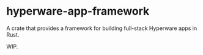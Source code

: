 # hyperware-app-framework

A crate that provides a framework for building full-stack Hyperware apps in Rust.

WIP.
